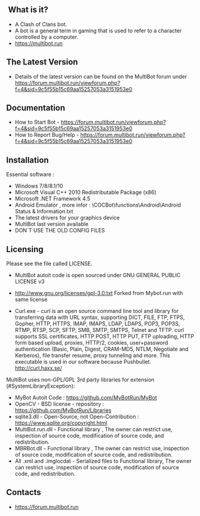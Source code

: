 ﻿﻿ What is it?
  -----------
- A Clash of Clans bot. 
- A bot is a general term in gaming that is used to refer to a character controlled by a computer.
- https://multibot.run

The Latest Version
  ------------------
- Details of the latest version can be found on the MultiBot forum under  https://forum.multibot.run/viewforum.php?f=4&sid=9c5f55b15c69aa15257053a3151953e0

Documentation
  -------------
- How to Start Bot - https://forum.multibot.run/viewforum.php?f=4&sid=9c5f55b15c69aa15257053a3151953e0
- How to Report Bug/Help - https://forum.multibot.run/viewforum.php?f=4&sid=9c5f55b15c69aa15257053a3151953e0

Installation
  ------------
Essential software :
- Windows 7/8/8.1/10
- Microsoft Visual C++ 2010 Redistributable Package (x86)
- Microsoft .NET Framework 4.5
- Android Emulator , more infor : \COCBot\functions\Android\Android Status & Information.txt
- The latest drivers for your graphics device
- MultiBot last version available
- DON´T USE THE OLD CONFIG FILES

Licensing
  ---------
Please see the file called LICENSE.
- MultiBot autoit code is open sourced under GNU GENERAL PUBLIC LICENSE v3
- http://www.gnu.org/licenses/gpl-3.0.txt
Forked from Mybot.run with same license

- Curl.exe - curl is an open source command line tool and library for transferring data with URL syntax, supporting DICT, FILE, FTP, FTPS, Gopher, HTTP, HTTPS, IMAP, IMAPS, LDAP, LDAPS, POP3, POP3S, RTMP, RTSP, SCP, SFTP, SMB, SMTP, SMTPS, Telnet and TFTP. curl supports SSL certificates, HTTP POST, HTTP PUT, FTP uploading, HTTP form based upload, proxies, HTTP/2, cookies, user+password authentication (Basic, Plain, Digest, CRAM-MD5, NTLM, Negotiate and Kerberos), file transfer resume, proxy tunneling and more. This executable is used in our software because Pushbullet.
  http://curl.haxx.se/

MultiBot uses non-GPL/GPL 3rd party libraries for extension (#SystemLibraryException): 
- MyBot Autoit Code : https://github.com/MyBotRun/MyBot
- OpenCV - BSD license - repository : https://github.com/MyBotRun/Libraries
- sqlite3.dll - Open-Source, not Open-Contribution : https://www.sqlite.org/copyright.html
- MultiBot.run.dll - Functional library , The owner can restrict use, inspection of source code, modification of source code, and redistribution.
- MBRBot.dll - Functional library , The owner can restrict use, inspection of source code, modification of source code, and redistribution.
- All .xml and .imglocdat - Serialized files to Functional library, The owner can restrict use, inspection of source code, modification of source code, and redistribution.

Contacts
  --------
- https://forum.multibot.run 
